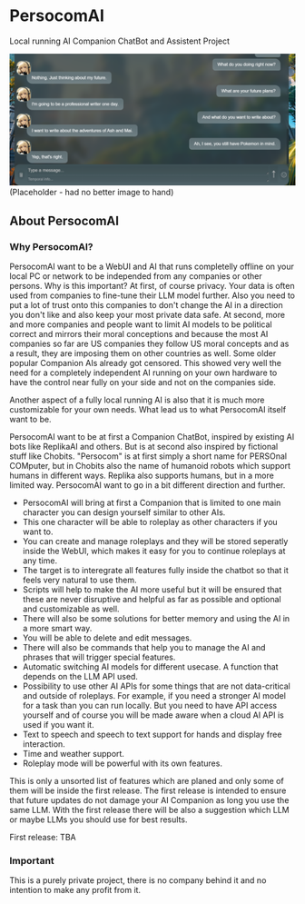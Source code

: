 # PersocomAI
Local running AI Companion ChatBot and Assistent Project

![Placeholder](https://raw.githubusercontent.com/PersocomAI/.github/main/profile/image.webp)
(Placeholder - had no better image to hand)

## About PersocomAI

### Why PersocomAI?

PersocomAI want to be a WebUI and AI that runs completelly offline on your local PC or network to be independed from any companies or other persons. Why is this important? At first, of course privacy. Your data is often used from companies to fine-tune their LLM model further. Also you need to put a lot of trust onto this companies to don't change the AI in a direction you don't like and also keep your most private data safe. At second, more and more companies and people want to limit AI models to be political correct and mirrors their moral conceptions and because the most AI companies so far are US companies they follow US moral concepts and as a result, they are imposing them on other countries as well. Some older popular Companion AIs already got censored. This showed very well the need for a completely independent AI running on your own hardware to have the control near fully on your side and not on the companies side.

Another aspect of a fully local running AI is also that it is much more customizable for your own needs. What lead us to what PersocomAI itself want to be.

PersocomAI want to be at first a Companion ChatBot, inspired by existing AI bots like ReplikaAI and others. But is at second also inspired by fictional stuff like Chobits. "Persocom" is at first simply a short name for PERSOnal COMputer, but in Chobits also the name of humanoid robots which support humans in different ways. Replika also supports humans, but in a more limited way. PersocomAI want to go in a bit different direction and further.

- PersocomAI will bring at first a Companion that is limited to one main character you can design yourself similar to other AIs.
- This one character will be able to roleplay as other characters if you want to.
- You can create and manage roleplays and they will be stored seperatly inside the WebUI, which makes it easy for you to continue roleplays at any time.
- The target is to interegrate all features fully inside the chatbot so that it feels very natural to use them.
- Scripts will help to make the AI more useful but it will be ensured that these are never disruptive and helpful as far as possible and optional and customizable as well.
- There will also be some solutions for better memory and using the AI in a more smart way.
- You will be able to delete and edit messages.
- There will also be commands that help you to manage the AI and phrases that will trigger special features.
- Automatic switching AI models for different usecase. A function that depends on the LLM API used.
- Possibility to use other AI APIs for some things that are not data-critical and outside of roleplays. For example, if you need a stronger AI model for a task than you can run locally. But you need to have API access yourself and of course you will be made aware when a cloud AI API is used if you want it.
- Text to speech and speech to text support for hands and display free interaction.
- Time and weather support.
- Roleplay mode will be powerful with its own features.

This is only a unsorted list of features which are planed and only some of them will be inside the first release. The first release is intended to ensure that future updates do not damage your AI Companion as long you use the same LLM. With the first release there will be also a suggestion which LLM or maybe LLMs you should use for best results. 

First release: TBA

### Important

This is a purely private project, there is no company behind it and no intention to make any profit from it.
